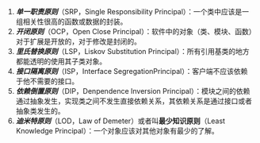 1. ***单一职责原则***（SRP，Single Responsibility Principal）：一个类中应该是一组相关性很高的函数或数据的封装。
2. ***开闭原则***（OCP，Open Close Principal）：软件中的对象（类、模块、函数）对于扩展是开放的，对于修改是封闭的。
3. ***里氏替换原则***（LSP，Liskov Substitution Principal）：所有引用基类的地方都能透明的使用其子类对象。
4. ***接口隔离原则***（ISP，Interface SegregationPrincipal）：客户端不应该依赖于他不需要的接口。
5. ***依赖倒置原则***（DIP，Denpendence Inversion Principal）：模块之间的依赖通过抽象发生，实现类之间不发生直接依赖关系，其依赖关系是通过接口或者抽象类发生的。
6. ***迪米特原则***（LOD，Law of Demeter）或者叫**最少知识原则**（Least Knowledge Principal）：一个对象应该对其他对象有最少的了解。

